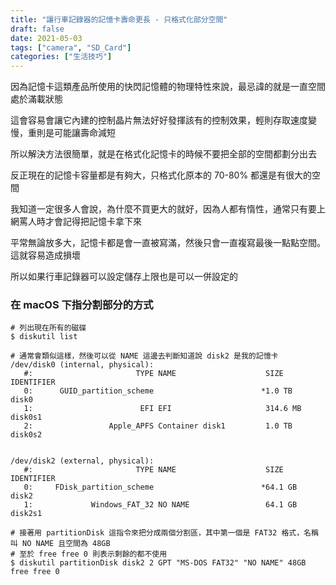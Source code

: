 ```yaml
---
title: "讓行車記錄器的記憶卡壽命更長 - 只格式化部分空間"
draft: false
date: 2021-05-03
tags: ["camera", "SD_Card"]
categories: ["生活技巧"]
---
```



因為記憶卡這類產品所使用的快閃記憶體的物理特性來說，最忌諱的就是一直空間處於滿載狀態

這會容易會讓它內建的控制晶片無法好好發揮該有的控制效果，輕則存取速度變慢，重則是可能讓壽命減短

<!--more-->


所以解決方法很簡單，就是在格式化記憶卡的時候不要把全部的空間都劃分出去

反正現在的記憶卡容量都是有夠大，只格式化原本的 70-80% 都還是有很大的空間

我知道一定很多人會說，為什麼不買更大的就好，因為人都有惰性，通常只有要上網罵人時才會記得把記憶卡拿下來

平常無論放多大，記憶卡都是會一直被寫滿，然後只會一直複寫最後一點點空間。這就容易造成損壞

所以如果行車記錄器可以設定儲存上限也是可以一併設定的



### 在 macOS 下指分割部分的方式

~~~
# 列出現在所有的磁碟
$ diskutil list
~~~

```
# 通常會類似這樣，然後可以從 NAME 這邊去判斷知道說 disk2 是我的記憶卡
/dev/disk0 (internal, physical):
   #:                       TYPE NAME                    SIZE       IDENTIFIER
   0:      GUID_partition_scheme                        *1.0 TB     disk0
   1:                        EFI EFI                     314.6 MB   disk0s1
   2:                 Apple_APFS Container disk1         1.0 TB     disk0s2


/dev/disk2 (external, physical):
   #:                       TYPE NAME                    SIZE       IDENTIFIER
   0:     FDisk_partition_scheme                        *64.1 GB    disk2
   1:             Windows_FAT_32 NO NAME                 64.1 GB    disk2s1
```

~~~
# 接著用 partitionDisk 這指令來把分成兩個分割區，其中第一個是 FAT32 格式，名稱叫 NO NAME 且空間為 48GB
# 至於 free free 0 則表示剩餘的都不使用 
$ diskutil partitionDisk disk2 2 GPT "MS-DOS FAT32" "NO NAME" 48GB  free free 0
~~~
